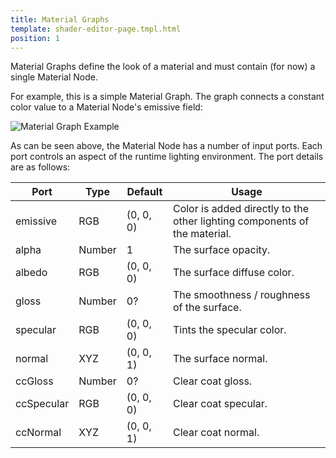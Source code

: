 ```yaml
---
title: Material Graphs
template: shader-editor-page.tmpl.html
position: 1
---
```


Material Graphs define the look of a material and must contain (for now) a single Material Node.

For example, this is a simple Material Graph. The graph connects a constant color value to a Material Node's emissive field:

![Material Graph Example][1]

As can be seen above, the Material Node has a number of input ports. Each port controls an aspect of the runtime lighting environment. The port details are as follows:

| Port | Type | Default | Usage |
|---|---|---|---|
| emissive | RGB | (0, 0, 0) | Color is added directly to the other lighting components of the material. |
| alpha | Number | 1 | The surface opacity. |
| albedo | RGB | (0, 0, 0) | The surface diffuse color. |
| gloss | Number | 0? | The smoothness / roughness of the surface. |
| specular | RGB | (0, 0, 0) | Tints the specular color. |
| normal | XYZ | (0, 0, 1) | The surface normal. |
| ccGloss | Number | 0? | Clear coat gloss. |
| ccSpecular | RGB | (0, 0, 0) | Clear coat specular. |
| ccNormal | XYZ | (0, 0, 1) | Clear coat normal. |

[1]: /images/shader-editor/overview-graph-material.png

